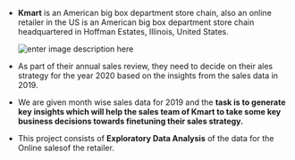  - **Kmart** is an American big box department store chain, also an online retailer in the US is an American big box department store chain headquartered in Hoffman Estates, Illinois, United States. 


   ![enter image description here](https://media.itpro.co.uk//image/upload/v1607086930/itpro/shutterstock_kmart.jpg)


   
 - As part of their annual sales review, they need to decide on their ales strategy for the year 2020 based on the insights from the sales data in 2019.
   
      
 - We are given month wise sales data for 2019 and the **task is to generate key insights which will help the sales team of Kmart to take some key business decisions towards finetuning their sales strategy.**

- This project consists of **Exploratory Data Analysis** of the data for the Online salesof the retailer.
